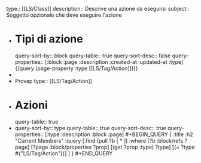 type:: [[LS/Class]]
description:: Descrive una azione da eseguirsi
subject:: Soggetto opzionale che deve eseguire l'azione

- # Tipi di azione
  query-sort-by:: block
  query-table:: true
  query-sort-desc:: false
  query-properties:: [:block :page :description :created-at :updated-at :type]
  {{query (page-property :type [[LS/Tag/Action]])}}
-
- Provap
  type:: [[LS/Tag/Action]]
- # Azioni
  query-table:: true
- query-sort-by:: type
  query-table:: true
  query-sort-desc:: true
  query-properties:: [:type :description :block :page]
  #+BEGIN_QUERY
  { :title :h2 "Current Members"
    :query [:find (pull ?b [ * ])
            :where
            [?b :block/refs ?page]
         [?page :block/properties ?prop]
  [(get ?prop :type) ?type]
  [(= ?type #{"LS/Tag/Action"})]
    ]
  }
  #+END_QUERY